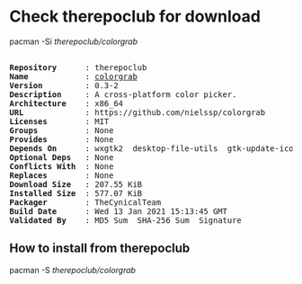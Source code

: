 # Check therepoclub for download

pacman -Si *therepoclub/colorgrab*

<div class="highlight"><pre class="highlight"><text>
<b>Repository</b>      : therepoclub
<b>Name</b>            : <a href="../../x86_64/colorgrab-0.3-2-x86_64.pkg.tar.zst">colorgrab</a>
<b>Version</b>         : 0.3-2
<b>Description</b>     : A cross-platform color picker.
<b>Architecture</b>    : x86_64
<b>URL</b>             : https://github.com/nielssp/colorgrab
<b>Licenses</b>        : MIT
<b>Groups</b>          : None
<b>Provides</b>        : None
<b>Depends On</b>      : wxgtk2  desktop-file-utils  gtk-update-icon-cache
<b>Optional Deps</b>   : None
<b>Conflicts With</b>  : None
<b>Replaces</b>        : None
<b>Download Size</b>   : 207.55 KiB
<b>Installed Size</b>  : 577.07 KiB
<b>Packager</b>        : TheCynicalTeam <wayne6324@gmail.com>
<b>Build Date</b>      : Wed 13 Jan 2021 15:13:45 GMT
<b>Validated By</b>    : MD5 Sum  SHA-256 Sum  Signature
</text></pre></div>

## How to install from therepoclub

pacman -S *therepoclub/colorgrab*
